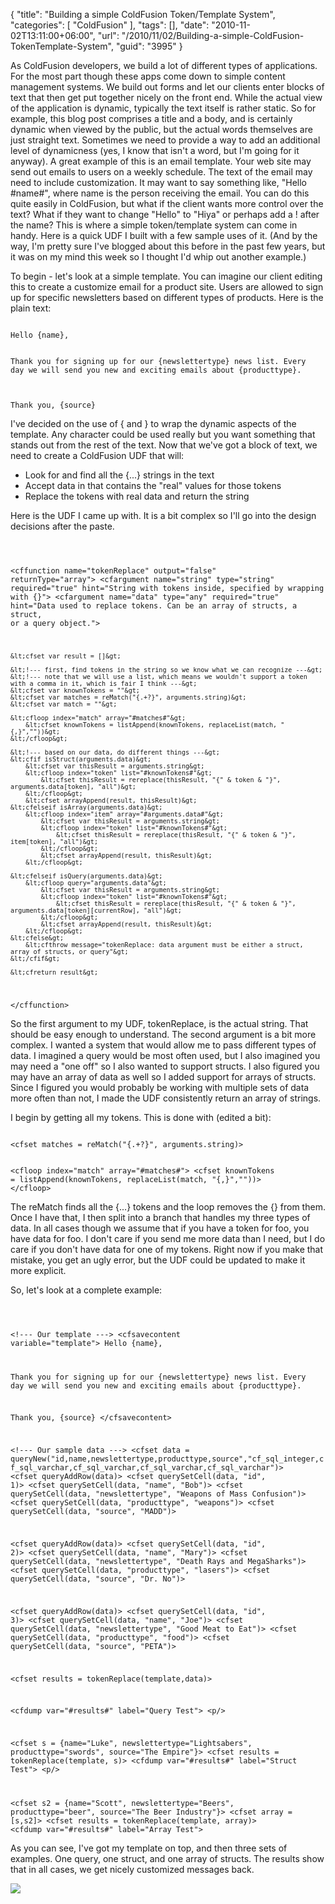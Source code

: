 {
	"title": "Building a simple ColdFusion Token/Template System",
	"categories": [
		"ColdFusion"
	],
	"tags": [],
	"date": "2010-11-02T13:11:00+06:00",
	"url": "/2010/11/02/Building-a-simple-ColdFusion-TokenTemplate-System",
	"guid": "3995"
}

As ColdFusion developers, we build a lot of different types of applications. For the most part though these apps come down to simple content management systems. We build out forms and let our clients enter blocks of text that then get put together nicely on the front end. While the actual view of the application is dynamic, typically the text itself is rather static. So for example, this blog post comprises a title and a body, and is certainly dynamic when viewed by the public, but the actual words themselves are just straight text. Sometimes we need to provide a way to add an additional level of dynamicness (yes, I know that isn't a word, but I'm going for it anyway). A great example of this is an email template. Your web site may send out emails to users on a weekly schedule. The text of the email may need to include customization. It may want to say something like, "Hello #name#", where name is the person receiving the email. You can do this quite easily in ColdFusion, but what if the client wants more control over the text? What if they want to change "Hello" to "Hiya" or perhaps add a ! after the name? This is where a simple token/template system can come in handy. Here is a quick UDF I built with a few sample uses of it. (And by the way, I'm pretty sure I've blogged about this before in the past few years, but it was on my mind this week so I thought I'd whip out another example.)
<!--more-->
<p>

To begin - let's look at a simple template. You can imagine our client editing this to create a customize email for a product site. Users are allowed to sign up for specific newsletters based on different types of products. Here is the plain text:

<p>

<code>
Hello {name},

Thank you for signing up for our {newslettertype} news list.
Every day we will send you new and exciting emails about {producttype}.

Thank you, 
{source}
</code>

<p>

I've decided on the use of { and } to wrap the dynamic aspects of the template. Any character could be used really but you want something that stands out from the rest of the text. Now that we've got a block of text, we need to create a ColdFusion UDF that will:

<p>

<ul>
<li>Look for and find all the {...} strings in the text
<li>Accept data in that contains the "real" values for those tokens
<li>Replace the tokens with real data and return the string
</ul>

<p>

Here is the UDF I came up with. It is a bit complex so I'll go into the design decisions after the paste.

<p>

<code>

&lt;cffunction name="tokenReplace" output="false" returnType="array"&gt;
	&lt;cfargument name="string" type="string" required="true" hint="String with tokens inside, specified by wrapping with {}"&gt;
	&lt;cfargument name="data" type="any" required="true" hint="Data used to replace tokens. Can be an array of structs, a struct, or a query object."&gt;
	
	&lt;cfset var result = []&gt;
	
	&lt;!--- first, find tokens in the string so we know what we can recognize ---&gt;
	&lt;!--- note that we will use a list, which means we wouldn't support a token with a comma in it, which is fair I think ---&gt;
	&lt;cfset var knownTokens = ""&gt;
	&lt;cfset var matches = reMatch("{.+?}", arguments.string)&gt;
	&lt;cfset var match = ""&gt;
	
	&lt;cfloop index="match" array="#matches#"&gt;
		&lt;cfset knownTokens = listAppend(knownTokens, replaceList(match, "{,}",""))&gt;
	&lt;/cfloop&gt;

	&lt;!--- based on our data, do different things ---&gt;
	&lt;cfif isStruct(arguments.data)&gt;
		&lt;cfset var thisResult = arguments.string&gt;
		&lt;cfloop index="token" list="#knownTokens#"&gt;
			&lt;cfset thisResult = rereplace(thisResult, "{" & token & "}", arguments.data[token], "all")&gt;
		&lt;/cfloop&gt;
		&lt;cfset arrayAppend(result, thisResult)&gt;
	&lt;cfelseif isArray(arguments.data)&gt;
		&lt;cfloop index="item" array="#arguments.data#"&gt;
			&lt;cfset var thisResult = arguments.string&gt;
			&lt;cfloop index="token" list="#knownTokens#"&gt;
				&lt;cfset thisResult = rereplace(thisResult, "{" & token & "}", item[token], "all")&gt;
			&lt;/cfloop&gt;
			&lt;cfset arrayAppend(result, thisResult)&gt;
		&lt;/cfloop&gt;
	
	&lt;cfelseif isQuery(arguments.data)&gt;
		&lt;cfloop query="arguments.data"&gt;
			&lt;cfset var thisResult = arguments.string&gt;
			&lt;cfloop index="token" list="#knownTokens#"&gt;
				&lt;cfset thisResult = rereplace(thisResult, "{" & token & "}", arguments.data[token][currentRow], "all")&gt;
			&lt;/cfloop&gt;
			&lt;cfset arrayAppend(result, thisResult)&gt;
		&lt;/cfloop&gt;
	&lt;cfelse&gt;
		&lt;cfthrow message="tokenReplace: data argument must be either a struct, array of structs, or query"&gt;
	&lt;/cfif&gt;	
	
	&lt;cfreturn result&gt;
&lt;/cffunction&gt;
</code>

<p>

So the first argument to my UDF, tokenReplace, is the actual string. That should be easy enough to understand. The second argument is a bit more complex. I wanted a system that would allow me to pass different types of data. I imagined a query would be most often used, but I also imagined you may need a "one off" so I also wanted to support structs. I also figured you may have an array of data as well so I added support for arrays of structs. Since I figured you would probably be working with multiple sets of data more often than not, I made the UDF consistently return an array of strings. 

<p>

I begin by getting all my tokens. This is done with (edited a bit):

<p>

<code>
&lt;cfset matches = reMatch("{.+?}", arguments.string)&gt;
	
&lt;cfloop index="match" array="#matches#"&gt;
	&lt;cfset knownTokens = listAppend(knownTokens, replaceList(match, "{,}",""))&gt;
&lt;/cfloop&gt;
</code>

<p>

The reMatch finds all the {...} tokens and the loop removes the {} from them. Once I have that, I then split into a branch that handles my three types of data. In all cases though we assume that if you have a token for foo, you have data for foo. I don't care if you send me more data than I need, but I do care if you don't have data for one of my tokens. Right now if you make that mistake, you get an ugly error, but the UDF could be updated to make it more explicit.

<p>

So, let's look at a complete example:

<p>

<code>

&lt;!--- Our template ---&gt;
&lt;cfsavecontent variable="template"&gt;
Hello {name},

Thank you for signing up for our {newslettertype} news list.
Every day we will send you new and exciting emails about {producttype}.

Thank you, 
{source}
&lt;/cfsavecontent&gt;

&lt;!--- Our sample data ---&gt;
&lt;cfset data = queryNew("id,name,newslettertype,producttype,source","cf_sql_integer,cf_sql_varchar,cf_sql_varchar,cf_sql_varchar,cf_sql_varchar")&gt;
&lt;cfset queryAddRow(data)&gt;
&lt;cfset querySetCell(data, "id", 1)&gt;
&lt;cfset querySetCell(data, "name", "Bob")&gt;
&lt;cfset querySetCell(data, "newslettertype", "Weapons of Mass Confusion")&gt;
&lt;cfset querySetCell(data, "producttype", "weapons")&gt;
&lt;cfset querySetCell(data, "source", "MADD")&gt;

&lt;cfset queryAddRow(data)&gt;
&lt;cfset querySetCell(data, "id", 2)&gt;
&lt;cfset querySetCell(data, "name", "Mary")&gt;
&lt;cfset querySetCell(data, "newslettertype", "Death Rays and MegaSharks")&gt;
&lt;cfset querySetCell(data, "producttype", "lasers")&gt;
&lt;cfset querySetCell(data, "source", "Dr. No")&gt;

&lt;cfset queryAddRow(data)&gt;
&lt;cfset querySetCell(data, "id", 3)&gt;
&lt;cfset querySetCell(data, "name", "Joe")&gt;
&lt;cfset querySetCell(data, "newslettertype", "Good Meat to Eat")&gt;
&lt;cfset querySetCell(data, "producttype", "food")&gt;
&lt;cfset querySetCell(data, "source", "PETA")&gt;

&lt;cfset results = tokenReplace(template,data)&gt;

&lt;cfdump var="#results#" label="Query Test"&gt;
&lt;p/&gt;

&lt;cfset s = {name="Luke", newslettertype="Lightsabers", producttype="swords", source="The Empire"}&gt;
&lt;cfset results = tokenReplace(template, s)&gt;
&lt;cfdump var="#results#" label="Struct Test"&gt;
&lt;p/&gt;

&lt;cfset s2 = {name="Scott", newslettertype="Beers", producttype="beer", source="The Beer Industry"}&gt;
&lt;cfset array = [s,s2]&gt;
&lt;cfset results = tokenReplace(template, array)&gt;
&lt;cfdump var="#results#" label="Array Test"&gt;
</code>

<p>

As you can see, I've got my template on top, and then three sets of examples. One query, one struct, and one array of structs. The results show that in all cases, we get nicely customized messages back.

<p>

<img src="http://static.raymondcamden.com/images/screen30.png" />